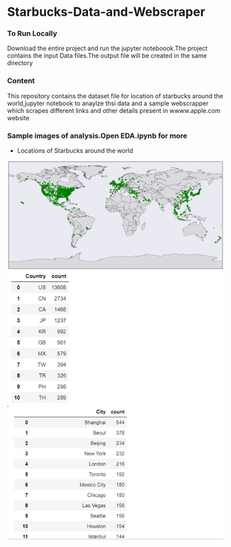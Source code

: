 # Starbucks-Data-and-Webscraper
### To Run Locally
Download the entire project and run the jupyter noteboook.The project contains the input Data files.The output file will be created in the same directory

### Content
This repository contains the dataset file for location of starbucks around the world,jupyter notebook to anaylze thsi data and a sample webscrapper 
which scrapes different links and other details present in wwww.apple.com website

### Sample images of analysis.Open EDA.ipynb for more 
- Locations of Starbucks around the world 

<img src="Images/map.png">
<img src="Images/map2.png">
<img src="Images/map3.png">



